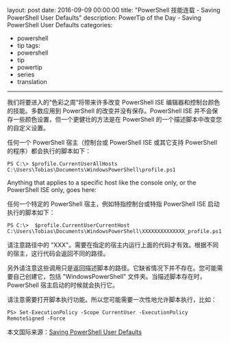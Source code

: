 layout: post
date: 2016-09-09 00:00:00
title: "PowerShell 技能连载 - Saving PowerShell User Defaults"
description: PowerTip of the Day - Saving PowerShell User Defaults
categories:
- powershell
- tip
tags:
- powershell
- tip
- powertip
- series
- translation
---
我们将要进入的“色彩之周”将带来许多改变 PowerShell ISE 编辑器和控制台颜色的技能。多数应用到 PowerShell 的改变并没有保存。PowerShell ISE 并不会保存一些颜色设置，但一个更健壮的方法是在 PowerShell 的一个描述脚本中改变您的自定义设置。

任何一个 PowerShell 宿主（控制台或 PowerShell ISE 或其它支持 PowerShell 的程序）都会执行的脚本如下：


```shell
PS C:\> $profile.CurrentUserAllHosts
C:\Users\Tobias\Documents\WindowsPowerShell\profile.ps1
```

Anything that applies to a specific host like the console only, or the PowerShell ISE only, goes here:

任何一个特定的 PowerShell 宿主，例如特指控制台或特指 PowerShell ISE 启动执行的脚本如下：

```shell
PS C:\>  $profile.CurrentUserCurrentHost  
C:\Users\Tobias\Documents\WindowsPowerShell\XXXXXXXXXXXXXX_profile.ps1
```

请注意路径中的 "XXX"。需要在指定的宿主内运行上面的代码才有效。根据不同的宿主，这行代码会返回不同的路径。

另外请注意这些调用只是返回描述脚本的路径。它缺省情况下并不存在。您可能需要自己创建它，包括 "WindowsPowerShell" 文件夹。当描述脚本存在时，PowerShell 宿主启动的时候就会执行它。

请注意需要打开脚本执行功能。所以您可能需要一次性地允许脚本执行，比如：

```shell
PS> Set-ExecutionPolicy -Scope CurrentUser -ExecutionPolicy RemoteSigned -Force
```

<!--more-->
本文国际来源：[Saving PowerShell User Defaults](http://community.idera.com/powershell/powertips/b/tips/posts/saving-powershell-user-defaults)
